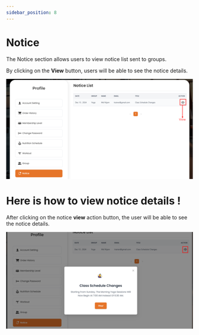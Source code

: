 ```yaml
---
sidebar_position: 8
---
```


# Notice

The Notice section allows users to view notice list sent to groups.

By clicking on the **View** button, users will be able to see the notice details.

![note](./img/4.png)

# Here is how to view notice details !

After clicking on the notice **view** action button, the user will be able to see the notice details.

![note](./img/5.png)